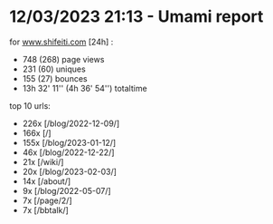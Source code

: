 # 12/03/2023 21:13 - Umami report
for www.shifeiti.com [24h] :

 - 748 (268) page views
 - 231 (60) uniques
 - 155 (27) bounces
 - 13h 32' 11'' (4h 36' 54'') totaltime


top 10 urls:
 - 226x [/blog/2022-12-09/]
 - 166x [/]
 - 155x [/blog/2023-01-12/]
 - 46x [/blog/2022-12-22/]
 - 21x [/wiki/]
 - 20x [/blog/2023-02-03/]
 - 14x [/about/]
 - 9x [/blog/2022-05-07/]
 - 7x [/page/2/]
 - 7x [/bbtalk/]


